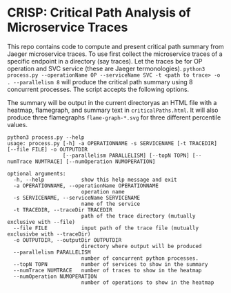 # CRISP: Critical Path Analysis of Microservice Traces

This repo contains code to compute and present critical path summary from Jaeger microservice traces.
To use first collect the microservice traces of a specific endpoint in a directory (say traces).
Let the traces be for OP operation and SVC service (these are Jaeger termonologies).
`python3 process.py --operationName OP --serviceName SVC -t <path to trace> -o . --parallelism 8` will produce the critical path summary using 8 concurrent processes. The script accepts the following options. 

The summary will be output in the current directoryas an HTML file with a heatmap, flamegraph, and summary text in `criticalPaths.html`.
It will also produce three flamegraphs `flame-graph-*.svg` for three different percentile values.


```
python3 process.py --help
usage: process.py [-h] -a OPERATIONNAME -s SERVICENAME [-t TRACEDIR] [--file FILE] -o OUTPUTDIR
                  [--parallelism PARALLELISM] [--topN TOPN] [--numTrace NUMTRACE] [--numOperation NUMOPERATION]

optional arguments:
  -h, --help            show this help message and exit
  -a OPERATIONNAME, --operationName OPERATIONNAME
                        operation name
  -s SERVICENAME, --serviceName SERVICENAME
                        name of the service
  -t TRACEDIR, --traceDir TRACEDIR
                        path of the trace directory (mutually exclusive with --file)
  --file FILE           input path of the trace file (mutually exclusivbe with --traceDir)
  -o OUTPUTDIR, --outputDir OUTPUTDIR
                        directory where output will be produced
  --parallelism PARALLELISM
                        number of concurrent python processes.
  --topN TOPN           number of services to show in the summary
  --numTrace NUMTRACE   number of traces to show in the heatmap
  --numOperation NUMOPERATION
                        number of operations to show in the heatmap
```
